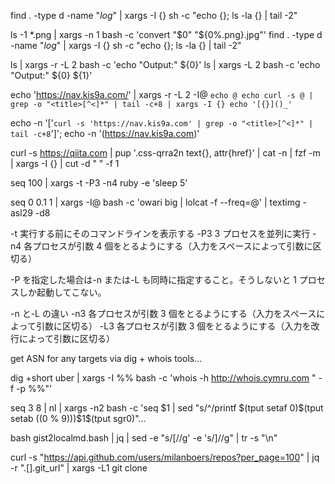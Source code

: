 find . -type d -name "_log_" | xargs -I {} sh -c "echo {}; ls -la {} | tail -2"

ls -1 \*.png | xargs -n 1 bash -c 'convert "$0" "${0%.png}.jpg"'
find . -type d -name "_log_" | xargs -I {} sh -c "echo {}; ls -la {} | tail -2"

ls | xargs -r -L 2 bash -c 'echo "Output:" ${0}'
ls | xargs -L 2 bash -c 'echo "Output:" ${0} ${1}'

echo 'https://nav.kis9a.com/' | xargs -r -L 2 -I@ `echo @ echo curl -s @ | grep -o "<title>[^<]*" | tail -c+8 | xargs -I {} echo '[{}]()_'`

echo -n '['`curl -s 'https://nav.kis9a.com' | grep -o "<title>[^<]*" | tail -c+8`']'; echo -n '(https://nav.kis9a.com)'

curl -s https://qiita.com | pup '.css-qrra2n text{}, attr{href}' | cat -n | fzf -m | xargs -I {} | cut -d " " -f 1

seq 100 | xargs -t -P3 -n4 ruby -e 'sleep 5'

seq 0 0.1 1 | xargs -I@ bash -c 'owari big | lolcat -f --freq=@' | textimg -asl29 -d8

-t 実行する前にそのコマンドラインを表示する
-P3 3 プロセスを並列に実行
-n4 各プロセスが引数 4 個をとるようにする（入力をスペースによって引数に区切る）

-P を指定した場合は-n または-L も同時に指定すること。そうしないと 1 プロセスしか起動してこない。

-n と-L の違い
-n3 各プロセスが引数 3 個をとるようにする（入力をスペースによって引数に区切る）
-L3 各プロセスが引数 3 個をとるようにする（入力を改行によって引数に区切る）

get ASN for any targets via dig + whois tools…

dig +short uber | xargs -I %% bash -c 'whois -h http://whois.cymru.com " -f -p %%"'

seq 3 8 | nl | xargs -n2 bash -c 'seq $1 | sed "s/^/printf \$(tput setaf 0)\$(tput setab $(($0 % 9)))$1\$(tput sgr0)\"...

bash gist2localmd.bash | jq | sed -e "s/[//g' -e 's/]//g" | tr -s "\n"

curl -s "https://api.github.com/users/milanboers/repos?per_page=100" | jq -r ".[].git_url" | xargs -L1 git clone
